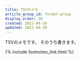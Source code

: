 ```yaml
---
title: TSVのメモ
article_group_id: format-group
display_order: 20
created: 2021-04-20
updated: 2021-04-20
---
```

TSVのメモです。
そのうち書きます。

{% include footnotes_link.html %}

